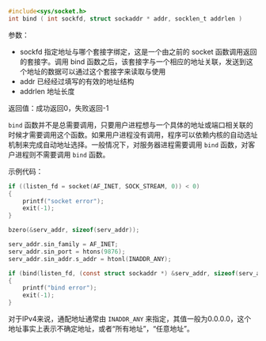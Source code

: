 
```c
#include<sys/socket.h>
int bind ( int sockfd, struct sockaddr * addr, socklen_t addrlen )
```

参数：
-   sockfd 指定地址与哪个套接字绑定，这是一个由之前的 socket 函数调用返回的套接字。调用 bind 函数之后，该套接字与一个相应的地址关联，发送到这个地址的数据可以通过这个套接字来读取与使用
-   addr 已经经过填写的有效的地址结构
-   addrlen 地址长度

返回值：成功返回0，失败返回-1


`bind` 函数并不是总需要调用，只要用户进程想与一个具体的地址或端口相关联的时候才需要调用这个函数。如果用户进程没有调用，程序可以依赖内核的自动选址机制来完成自动地址选择。一般情况下，对服务器进程需要调用 `bind` 函数，对客户进程则不需要调用 `bind` 函数。

示例代码：
```c
if ((listen_fd = socket(AF_INET, SOCK_STREAM, 0)) < 0)
{
    printf("socket error");
    exit(-1);
}

bzero(&serv_addr, sizeof(serv_addr));

serv_addr.sin_family = AF_INET;
serv_addr.sin_port = htons(9876);
serv_addr.sin_addr.s_addr = htonl(INADDR_ANY);

if (bind(listen_fd, (const struct sockaddr *) &serv_addr, sizeof(serv_addr)) < 0)
{
    printf("bind error");
    exit(-1);
}

```

对于IPv4来说，通配地址通常由 `INADDR_ANY` 来指定，其值一般为0.0.0.0，这个地址事实上表示不确定地址，或者“所有地址”，“任意地址”。